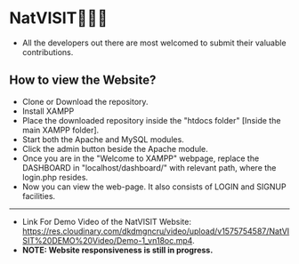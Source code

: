 # NatVISIT🌴🌳🌴
* All the developers out there are most welcomed to submit their valuable contributions.
## How to view the Website?
* Clone or Download the repository.
* Install XAMPP
* Place the downloaded repository inside the "htdocs folder" [Inside the main XAMPP folder].
* Start both the Apache and MySQL modules.
* Click the admin button beside the Apache module.
* Once you are in the "Welcome to XAMPP" webpage, replace the DASHBOARD in "localhost/dashboard/" with relevant path, where the login.php resides.
* Now you can view the web-page. It also consists of LOGIN and SIGNUP facilities.
--------------------------------------------------------------------------------------
* Link For Demo Video of the NatVISIT Website: https://res.cloudinary.com/dkdmgncru/video/upload/v1575754587/NatVISIT%20DEMO%20Video/Demo-1_vn18oc.mp4.
* **NOTE: Website responsiveness is still in progress.**
